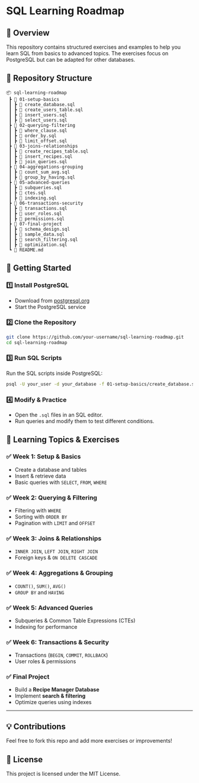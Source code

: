 # SQL Learning Roadmap

## 📌 Overview

This repository contains structured exercises and examples to help you learn SQL from basics to advanced topics. The exercises focus on PostgreSQL but can be adapted for other databases.

## 📂 Repository Structure

```
📦 sql-learning-roadmap
 ┣ 📂 01-setup-basics
 ┃ ┣ 📜 create_database.sql
 ┃ ┣ 📜 create_users_table.sql
 ┃ ┣ 📜 insert_users.sql
 ┃ ┣ 📜 select_users.sql
 ┣ 📂 02-querying-filtering
 ┃ ┣ 📜 where_clause.sql
 ┃ ┣ 📜 order_by.sql
 ┃ ┣ 📜 limit_offset.sql
 ┣ 📂 03-joins-relationships
 ┃ ┣ 📜 create_recipes_table.sql
 ┃ ┣ 📜 insert_recipes.sql
 ┃ ┣ 📜 join_queries.sql
 ┣ 📂 04-aggregations-grouping
 ┃ ┣ 📜 count_sum_avg.sql
 ┃ ┣ 📜 group_by_having.sql
 ┣ 📂 05-advanced-queries
 ┃ ┣ 📜 subqueries.sql
 ┃ ┣ 📜 ctes.sql
 ┃ ┣ 📜 indexing.sql
 ┣ 📂 06-transactions-security
 ┃ ┣ 📜 transactions.sql
 ┃ ┣ 📜 user_roles.sql
 ┃ ┣ 📜 permissions.sql
 ┣ 📂 07-final-project
 ┃ ┣ 📜 schema_design.sql
 ┃ ┣ 📜 sample_data.sql
 ┃ ┣ 📜 search_filtering.sql
 ┃ ┣ 📜 optimization.sql
 ┗ 📜 README.md
```

## 🚀 Getting Started

### 1️⃣ Install PostgreSQL

- Download from [postgresql.org](https://www.postgresql.org/download/)
- Start the PostgreSQL service

### 2️⃣ Clone the Repository

```sh
git clone https://github.com/your-username/sql-learning-roadmap.git
cd sql-learning-roadmap
```

### 3️⃣ Run SQL Scripts

Run the SQL scripts inside PostgreSQL:

```sh
psql -U your_user -d your_database -f 01-setup-basics/create_database.sql
```

### 4️⃣ Modify & Practice

- Open the `.sql` files in an SQL editor.
- Run queries and modify them to test different conditions.

## 📝 Learning Topics & Exercises

### ✅ **Week 1: Setup & Basics**

- Create a database and tables
- Insert & retrieve data
- Basic queries with `SELECT`, `FROM`, `WHERE`

### ✅ **Week 2: Querying & Filtering**

- Filtering with `WHERE`
- Sorting with `ORDER BY`
- Pagination with `LIMIT` and `OFFSET`

### ✅ **Week 3: Joins & Relationships**

- `INNER JOIN`, `LEFT JOIN`, `RIGHT JOIN`
- Foreign keys & `ON DELETE CASCADE`

### ✅ **Week 4: Aggregations & Grouping**

- `COUNT()`, `SUM()`, `AVG()`
- `GROUP BY` and `HAVING`

### ✅ **Week 5: Advanced Queries**

- Subqueries & Common Table Expressions (CTEs)
- Indexing for performance

### ✅ **Week 6: Transactions & Security**

- Transactions (`BEGIN`, `COMMIT`, `ROLLBACK`)
- User roles & permissions

### ✅ **Final Project**

- Build a **Recipe Manager Database**
- Implement **search & filtering**
- Optimize queries using indexes

---

## 💡 Contributions

Feel free to fork this repo and add more exercises or improvements!

## 📜 License

This project is licensed under the MIT License.
